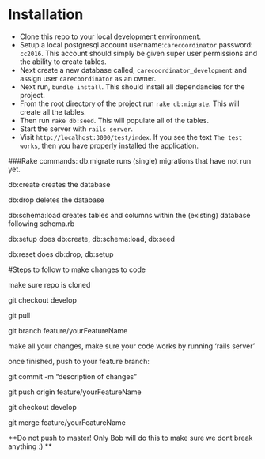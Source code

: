 # Installation
* Clone this repo to your local development environment.
* Setup a local postgresql account username:`carecoordinator` password: `cc2016`. This account should simply be given super user permissions and the ability to create tables.
* Next create a new database called, `carecoordinator_development` and assign user `carecoordinator` as an owner.
* Next run, `bundle install`. This should install all dependancies for the project. 
* From the root directory of the project run `rake db:migrate`. This will create all the tables.
* Then run `rake db:seed`. This will populate all of the tables.
* Start the server with `rails server`.
* Visit `http://localhost:3000/test/index`. If you see the text `The test works`, then you have properly installed the application.


###Rake commands:
db:migrate runs (single) migrations that have not run yet.

db:create creates the database

db:drop deletes the database

db:schema:load creates tables and columns within the (existing) database following schema.rb

db:setup does db:create, db:schema:load, db:seed

db:reset does db:drop, db:setup



#Steps to follow to make changes to code

make sure repo is cloned

git checkout develop

git pull

git branch feature/yourFeatureName

make all your changes, make sure your code works by running ‘rails server’

once finished, push to your feature branch:

git commit -m “description of changes”

git push origin feature/yourFeatureName

git checkout develop

git merge feature/yourFeatureName

**Do not push to master! Only Bob will do this to make sure we dont break anything :) **
